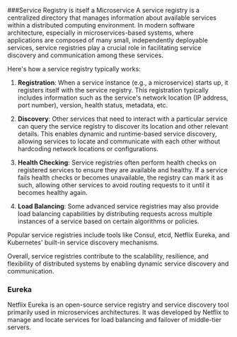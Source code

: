 ###Service Registry is itself a Microservice
A service registry is a centralized directory that manages information about available services within a distributed computing environment. In modern software architecture, especially in microservices-based systems, where applications are composed of many small, independently deployable services, service registries play a crucial role in facilitating service discovery and communication among these services.

Here's how a service registry typically works:

1. **Registration**: When a service instance (e.g., a microservice) starts up, it registers itself with the service registry. This registration typically includes information such as the service's network location (IP address, port number), version, health status, metadata, etc.

2. **Discovery**: Other services that need to interact with a particular service can query the service registry to discover its location and other relevant details. This enables dynamic and runtime-based service discovery, allowing services to locate and communicate with each other without hardcoding network locations or configurations.

3. **Health Checking**: Service registries often perform health checks on registered services to ensure they are available and healthy. If a service fails health checks or becomes unavailable, the registry can mark it as such, allowing other services to avoid routing requests to it until it becomes healthy again.

4. **Load Balancing**: Some advanced service registries may also provide load balancing capabilities by distributing requests across multiple instances of a service based on certain algorithms or policies.

Popular service registries include tools like Consul, etcd, Netflix Eureka, and Kubernetes' built-in service discovery mechanisms.

Overall, service registries contribute to the scalability, resilience, and flexibility of distributed systems by enabling dynamic service discovery and communication.

### Eureka
Netflix Eureka is an open-source service registry and service discovery tool primarily used in microservices architectures. It was developed by Netflix to manage and locate services for load balancing and failover of middle-tier servers.
